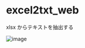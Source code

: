 # excel2txt_web 
xlsx からテキストを抽出する

![image](https://user-images.githubusercontent.com/10069642/76588755-32e3a400-652b-11ea-8df1-ee0601e1d03c.png)
